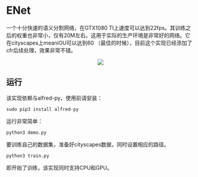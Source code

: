 # ENet 

一个十分快速的语义分割网络，在GTX1080
TI上速度可以达到22fps。其训练之后的权重也非常小，仅有20M左右。这用于实际的生产环境是非常好的网络。它在cityscapes上meaniOU可以达到60
（最佳的时候），目前这个实现已经添加了cfr后续处理，效果非常不错。

<div align=center><img src="https://s1.ax1x.com/2018/12/07/F1OKLF.gif"/></div>

## 运行


该实现依赖与alfred-py，使用前请安装：

```
sudo pip3 install alfred-py
```

运行非常简单：

```
python3 demo.py
```

要训练自己的数据集，准备好cityscapes数据，同时设置相应的路径。

```
python3 train.py
```

即开始了训练，该实现同时支持CPU和GPU。
